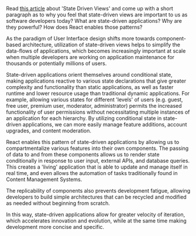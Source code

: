 Read [this article](https://dev.to/nimmo/state-driven-development-for-user-interfaces-part-1-an-introduction-27f1)  about 'State Driven Views' and come up with a short paragraph as to why you feel that state-driven views are important to us as software developers today? What are state-driven applications? Why are they powerful? How does React enables those patterns?

As the paradigm of User Interface design shifts more towards component-based architecture, utilization of state-driven views helps to simplify the data-flows of applications, which becomes increasingly important at scale when multiple developers are working on application maintenance for thousands or potentially millions of users.

State-driven applications orient themselves around conditional state, making applications reactive to various state declarations that give greater complexity and functionality than static applications, as well as faster runtime and lower resource usage than traditional dynamic applications. For example, allowing various states for different 'levels' of users (e.g. guest, free user, premium user, moderator, administrator) permits the increased functionality of user permissions without necessitating multiple instances of an application for each hierarchy. By utilizing conditional state in state-driven applications, we can more easily manage feature additions, account upgrades, and content moderation.

React enables this pattern of state-driven applications by allowing us to compartmentalize various features into their own components. The passing of data to and from these components allows us to render state conditionally in response to user input, external APIs, and database queries. This creates a 'living' application that is able to update and manage itself in real time, and even allows the automation of tasks traditionally found in Content Management Systems. 

The replicability of components also prevents development fatigue, allowing developers to build simple architectures that can be recycled and modified as needed without beginning from scratch.

In this way, state-driven applications allow for greater velocity of iteration, which accelerates innovation and evolution, while at the same time making development more concise and specific.